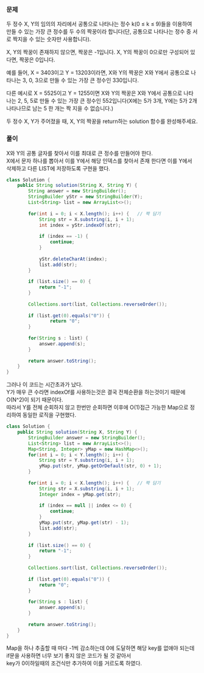 ### 문제

두 정수 X, Y의 임의의 자리에서 공통으로 나타나는 정수 k(0 ≤ k ≤ 9)들을 이용하여 만들 수 있는 가장 큰 정수를 두 수의 짝꿍이라 합니다(단, 공통으로 나타나는 정수 중 서로 짝지을 수 있는 숫자만 사용합니다).   

X, Y의 짝꿍이 존재하지 않으면, 짝꿍은 -1입니다. X, Y의 짝꿍이 0으로만 구성되어 있다면, 짝꿍은 0입니다.   

예를 들어, X = 3403이고 Y = 13203이라면, X와 Y의 짝꿍은 X와 Y에서 공통으로 나타나는 3, 0, 3으로 만들 수 있는 가장 큰 정수인 330입니다.   

다른 예시로 X = 5525이고 Y = 1255이면 X와 Y의 짝꿍은 X와 Y에서 공통으로 나타나는 2, 5, 5로 만들 수 있는 가장 큰 정수인 552입니다(X에는 5가 3개, Y에는 5가 2개 나타나므로 남는 5 한 개는 짝 지을 수 없습니다.)


두 정수 X, Y가 주어졌을 때, X, Y의 짝꿍을 return하는 solution 함수를 완성해주세요.


### 풀이

X와 Y의 공통 글자를 찾아서 이를 최대로 큰 정수를 만들어야 한다.   
X에서 문자 하나를 뽑아서 이를 Y에서 해당 인덱스를 찾아서 존재 한다면 이를 Y에서 삭제하고 다른 LIST에 저장하도록 구현을 했다.   

```java
class Solution {
    public String solution(String X, String Y) {
        String answer = new StringBuilder();
        StringBuilder yStr = new StringBuilder(Y);
        List<String> list = new ArrayList<>();
        
        for(int i = 0; i < X.length(); i++) {   // 짝 담기
            String str = X.substring(i, i + 1);
            int index = yStr.indexOf(str);
            
            if (index == -1) {
                continue;
            }
            
            yStr.deleteCharAt(index);
            list.add(str);
        }
        
        if (list.size() == 0) {
            return "-1";
        }
        
        Collections.sort(list, Collections.reverseOrder());
        
        if (list.get(0).equals("0")) {
                return "0";
        }
        
        for(String s : list) {
            answer.append(s);
        }
        
        return answer.toString();
    }
}
```

그러나 이 코드는 시간초과가 났다.    
Y가 매우 큰 수라면 indexOf를 사용하는것은 결국 전체순환을 하는것이기 때문에 O(N^2)이 되기 때문이다.   
따라서 Y를 전체 순회하지 않고 한번만 순회하면 이후에 O(1)접근 가능한 Map으로 정리하여 동일한 로직을 구현했다.   

```java
class Solution {
    public String solution(String X, String Y) {
        StringBuilder answer = new StringBuilder();
        List<String> list = new ArrayList<>();
        Map<String, Integer> yMap = new HashMap<>();
        for(int i = 0; i < Y.length(); i++) {
            String str = Y.substring(i, i + 1);
            yMap.put(str, yMap.getOrDefault(str, 0) + 1);
        }
        
        for(int i = 0; i < X.length(); i++) {   // 짝 담기
            String str = X.substring(i, i + 1);
            Integer index = yMap.get(str);
            
            if (index == null || index <= 0) {
                continue;
            }
            yMap.put(str, yMap.get(str) - 1);
            list.add(str);
        }
        
        if (list.size() == 0) {
            return "-1";
        }
        
        Collections.sort(list, Collections.reverseOrder());
        
        if (list.get(0).equals("0")) {
            return "0";
        }
        
        for(String s : list) {
            answer.append(s);
        }
        
        return answer.toString();
    }
}
```
Map을 하나 추출할 때 마다 -1씩 감소하는데 0에 도달하면 해당 key를 없애야 되는데 if문을 사용하면 너무 보기 좋지 않은 코드가 될 것 같아서   
key가 0이하일때의 조건식만 추가하여 이를 거르도록 하였다.   
